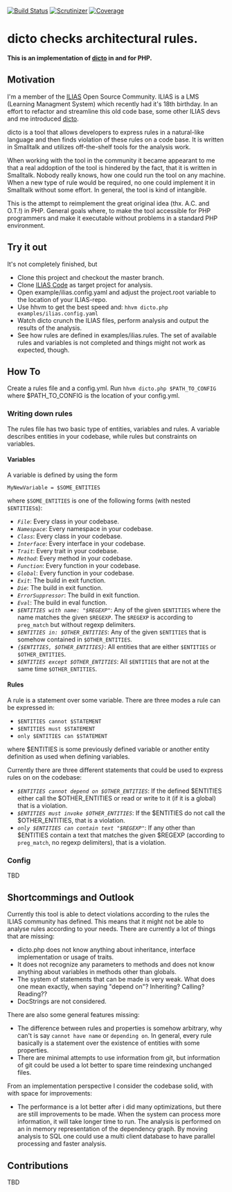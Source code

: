 [![Build Status](https://travis-ci.org/lechimp-p/dicto.php.svg?branch=master)](https://travis-ci.org/lechimp-p/dicto.php)
[![Scrutinizer](https://scrutinizer-ci.com/g/lechimp-p/dicto.php/badges/quality-score.png?b=master)](https://scrutinizer-ci.com/g/lechimp-p/dicto.php)
[![Coverage](https://scrutinizer-ci.com/g/lechimp-p/dicto.php/badges/coverage.png?b=master)](https://scrutinizer-ci.com/g/lechimp-p/dicto.php)

# dicto checks architectural rules.

**This is an implementation of [dicto](http://scg.unibe.ch/dicto) in and for PHP.**

## Motivation

I'm a member of the [ILIAS](http://www.ilias.de) Open Source Community. ILIAS is a
LMS (Learning Managment System) which recently had it's 18th birthday. In an effort
to refactor and streamline this old code base, some other ILIAS devs and me introduced
[dicto](http://scg.unibe.ch/dicto).

dicto is a tool that allows developers to express rules in a natural-like language
and then finds violation of these rules on a code base. It is written in Smalltalk
and utilizes off-the-shelf tools for the analysis work.

When working with the tool in the community it became appearant to me that a real
addoption of the tool is hindered by the fact, that it is written in Smalltalk.
Nobody really knows, how one could run the tool on any machine. When a new type
of rule would be required, no one could implement it in Smalltalk without some
effort. In general, the tool is kind of intangible.

This is the attempt to reimplement the great original idea (thx. A.C. and O.T.!)
in PHP. General goals where, to make the tool accessible for PHP programmers and
make it executable without problems in a standard PHP environment.

## Try it out

It's not completely finished, but

* Clone this project and checkout the master branch.
* Clone [ILIAS Code](https://github.com/ILIAS-eLearning/ILIAS) as target project
  for analysis.
* Open example/ilias.config.yaml and adjust the project.root variable to the
  location of your ILIAS-repo.
* Use hhvm to get the best speed and: `hhvm dicto.php examples/ilias.config.yaml`
* Watch dicto crunch the ILIAS files, perform analysis and output the results of
  the analysis.
* See how rules are defined in examples/ilias.rules. The set of available rules
  and variables is not completed and things might not work as expected, though.

## How To

Create a rules file and a config.yml. Run `hhvm dicto.php $PATH_TO_CONFIG` where
$PATH_TO_CONFIG is the location of your config.yml.

### Writing down rules

The rules file has two basic type of entities, variables and rules. A variable
describes entities in your codebase, while rules but constraints on variables.

#### Variables

A variable is defined by using the form

```
MyNewVariable = $SOME_ENTITIES
```

where `$SOME_ENTITIES` is one of the following forms (with nested `$ENTITIES`s):

* *`File`*: Every class in your codebase.
* *`Namespace`*: Every namespace in your codebase.
* *`Class`*: Every class in your codebase.
* *`Interface`*: Every interface in your codebase.
* *`Trait`*: Every trait in your codebase.
* *`Method`*: Every method in your codebase.
* *`Function`*: Every function in your codebase.
* *`Global`*: Every function in your codebase.
* *`Exit`*: The build in exit function.
* *`Die`*: The build in exit function.
* *`ErrorSuppressor`*: The build in exit function.
* *`Eval`*: The build in eval function.
* *`$ENTITIES with name: "$REGEXP"`*: Any of the given `$ENTITIES` where the name
  matches the given `$REGEXP`. The `$REGEXP` is according to `preg_match` but without
  regexp delimiters.
* *`$ENTITIES in: $OTHER_ENTITIES`*: Any of the given `$ENTITIES` that is somehow
  contained in `$OTHER_ENTITIES`.
* *`{$ENTITIES, $OTHER_ENTITIES}`*: All entities that are either `$ENTITIES` or
  `$OTHER_ENTITIES`.
* *`$ENTITIES except $OTHER_ENTITIES`*: All `$ENTITIES` that are not at the same
  time `$OTHER_ENTITIES`.

#### Rules

A rule is a statement over some variable. There are three modes a rule can be
expressed in:

* `$ENTITIES cannot $STATEMENT`
* `$ENTITIES must $STATEMENT`
* `only $ENTITIES can $STATEMENT`

where $ENTITIES is some previously defined variable or another entity definition
as used when defining variables.

Currently there are three different statements that could be used to express
rules on on the codebase:

* *`$ENTITIES cannot depend on $OTHER_ENTITIES`*: If the defined $ENTITIES either
  call the $OTHER_ENTITIES or read or write to it (if it is a global) that is
  a violation.
* *`$ENTITIES must invoke $OTHER_ENTITIES`*: If the $ENTITIES do not call the
  $OTHER_ENTITIES, that is a violation.
* *`only $ENTITIES can contain text "$REGEXP"`*: If any other than $ENTITIES
  contain a text that matches the given $REGEXP (according to `preg_match`,
  no regexp delimiters), that is a violation.


### Config

TBD

## Shortcommings and Outlook

Currently this tool is able to detect violations according to the rules the
ILIAS community has defined. This means that it might not be able to analyse
rules according to your needs. There are currently a lot of things that are
missing:

* dicto.php does not know anything about inheritance, interface implementation
  or usage of traits.
* It does not recognize any parameters to methods and does not know anything
  about variables in methods other than globals.
* The system of statements that can be made is very weak. What does one mean
  exactly, when saying "depend on"? Inheriting? Calling? Reading??
* DocStrings are not considered.

There are also some general features missing:

* The difference between rules and properties is somehow arbitrary, why can't
  is say `cannot have name` or `depending on`. In general, every rule basically
  is a statement over the existence of entities with some properties.
* There are minimal attempts to use information from git, but information of
  git could be used a lot better to spare time reindexing unchanged files.

From an implementation perspective I consider the codebase solid, with with
space for improvements:

* The performance is a lot better after i did many optimizations, but there
  are still improvements to be made. When the system can process more information,
  it will take longer time to run. The analysis is performed on an in memory
  representation of the dependency graph. By moving analysis to SQL one could
  use a multi client database to have parallel processing and faster analysis.

## Contributions

TBD
